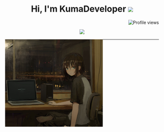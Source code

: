 <h1 align="center">
Hi, I'm KumaDeveloper
  <img src="https://media.giphy.com/media/hvRJCLFzcasrR4ia7z/giphy.gif" width="30"></h1>
 <!--<img src="https://komarev.com/ghpvc/?username=I-am-KumaDeveloper&label=Profile%20Views&color=0e75b6&style=flat" align='right' alt="KumaDeveloper" />-->
 <img src="https://gpvc.arturio.dev/I-am-KumaDeveloper" alt="Profile views" align='right'/> <a href="https://github.com/I-am-vishalmaurya/I-am-KumaDeveloper/"> </a> 
<br/>

<!-- Typing SVG by DenverCoder1 - https://github.com/DenverCoder1/readme-typing-svg -->
<p align="center">
  <a href="https://github.com/DenverCoder1/readme-typing-svg"><img src="https://readme-typing-svg.herokuapp.com?lines=Im+Game+Developer;Minecraft+Developer;Forex+Trader+And+Market+Analysis;PHP%20|%20C#%20|%20JAVA%20|%20ACTIONSCRIPT+3.0%20things&center=true&width=380&height=45"></a>
</p>

<img align="left" src="https://github.com/I-am-vishalmaurya/I-am-vishalmaurya/blob/main/cropped_image.png" alt="Unfortunately I didn't find the author of the pic, feel to open a pull request if found" width="320" />
<hr>
